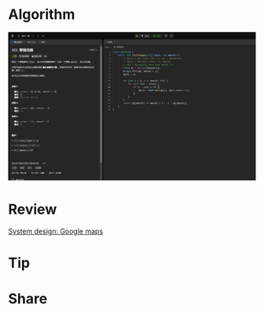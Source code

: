 # Algorithm

![](../../images/temp/zhenran-2024-03-24-lc.png)

# Review

[System design: Google maps](https://medium.com/@sureshpodeti/system-design-google-maps-2681fc640370)

# Tip



# Share

